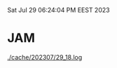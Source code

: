 Sat Jul 29 06:24:04 PM EEST 2023
# JAM
<a href='./cache/202307/29_18.log'>./cache/202307/29_18.log</a>
